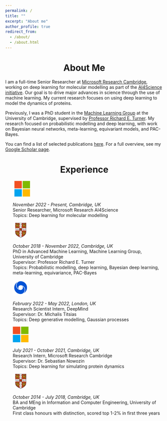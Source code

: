 ```yaml
---
permalink: /
title: ""
excerpt: "About me"
author_profile: true
redirect_from:
  - /about/
  - /about.html
---
```


<center> <h1>About Me</h1> </center>

I am a full-time Senior Researcher at [Microsoft Research Cambridge](https://www.microsoft.com/en-us/research/lab/microsoft-research-cambridge/), working on deep learning for molecular modelling as part of the [AI4Science initiative](https://www.microsoft.com/en-us/research/lab/microsoft-research-ai4science/). Our goal is to drive major advances in science through the use of machine learning. My current research focuses on using deep learning to model the dynamics of proteins.

Previously, I was a PhD student in the [Machine Learning Group](http://mlg.eng.cam.ac.uk/?portfolio=andrew-foong-yue-kwang) at the University of Cambridge, supervised by [Professor Richard E. Turner](http://cbl.eng.cam.ac.uk/Public/Turner/). My research focused on probabilistic modelling and deep learning, with work on Bayesian neural networks, meta-learning, equivariant models, and PAC-Bayes.

You can find a list of selected publications [here](./publications.md). For a full overview, see my [Google Scholar page](https://scholar.google.com/citations?user=2UOjgIUAAAAJ&hl=en).


<center> <h1>Experience</h1> </center>

<p>
<ul style="list-style-type:none;">
<li>
	<div class='timeline-item'>
		<img class='timeline-image'  src="../assets/msr.jpeg" width="50" style="margin-right:5px; margin-left:5px;" height="50" float="left">
		<div class='timeline-text'>
			<p>
			<i>November 2022 - Present, Cambridge, UK</i> <br/>
			Senior Researcher, Microsoft Research AI4Science <br/>
			Topics: Deep learning for molecular modelling
			</p>
		</div>
	</div>
</li>
<li>
	<div class='timeline-item'>
		<img class='timeline-image'  src="../assets/uoc.jpeg" width="50" height="50" float="left">
		<div class='timeline-text'>
			<p>
			<i>October 2018 - November 2022, Cambridge, UK</i> <br/>
			PhD in Advanced Machine Learning, Machine Learning Group, University of Cambridge <br/>
			Supervisor: Professor Richard E. Turner <br/>
			Topics: Probabilistic modelling, deep learning, Bayesian deep learning, meta-learning, equivariance, PAC-Bayes
			</p>
		</div>
	</div>
</li>
<li>
	<div class='timeline-item'>
		<img class='timeline-image' src="../assets/dm.png" width="50" height="50" float="left">
		<div class='timeline-text'>
			<p>
			<i>February 2022 - May 2022, London, UK</i> <br/>
			Research Scientist Intern, DeepMind <br/>
			Supervisor: Dr. Michalis Titsias <br/>
			Topics: Deep generative modelling, Gaussian processes
			</p>
		</div>
	</div>
</li>
<li>
	<div class='timeline-item'>
		<img class='timeline-image'  src="../assets/msr.jpeg" width="50" height="50" float="left">
		<div class='timeline-text'>
			<p>
			<i>July 2021 - October 2021, Cambridge, UK</i> <br/>
			Research Intern, Microsoft Research Cambridge <br/>
			Supervisor: Dr. Sebastian Nowozin <br/>
			Topics: Deep learning for simulating protein dynamics
			</p>
		</div>
	</div>
</li>
<li>
	<div class='timeline-item'>
		<img  class='timeline-image' src="../assets/uoc.jpeg" width="50" height="50" float="left">
		<div class='timeline-text'>
			<p>
			<i>October 2014 - July 2018, Cambridge, UK</i> <br/>
			BA and MEng in Information and Computer Engineering, University of Cambridge <br/>
      First class honours with distinction, scored top 1-2% in first three years
			</p>
		</div>
	</div>
</li>
</ul>
